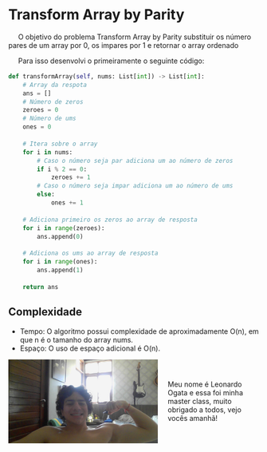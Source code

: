 # Transform Array by Parity

&nbsp;&nbsp;&nbsp;&nbsp; O objetivo do problema Transform Array by Parity substituir os número pares de um array por 0, os impares por 1 e retornar o array ordenado

&nbsp;&nbsp;&nbsp;&nbsp; Para isso desenvolvi o primeiramente o seguinte código: 

```python
def transformArray(self, nums: List[int]) -> List[int]:
    # Array da respota
    ans = []
    # Número de zeros
    zeroes = 0
    # Número de ums
    ones = 0

    # Itera sobre o array
    for i in nums:
        # Caso o número seja par adiciona um ao número de zeros
        if i % 2 == 0:
            zeroes += 1
        # Caso o número seja impar adiciona um ao número de ums
        else:
            ones += 1

    # Adiciona primeiro os zeros ao array de resposta 
    for i in range(zeroes):
        ans.append(0)
    
    # Adiciona os ums ao array de resposta
    for i in range(ones):
        ans.append(1)

    return ans
```

## Complexidade
- Tempo: O algoritmo possui complexidade de aproximadamente O(n), em que n é o tamanho do array nums.
- Espaço: O uso de espaço adicional é O(n).

<div style="display: flex; align-items: center; justify-content: center;">
    <img src="leoogata88.jpg" alt="leoogata" style="width: 300px; height: auto; margin-right: 20px;">
    <div>
        <p>Meu nome é Leonardo Ogata e essa foi minha master class, muito obrigado a todos, vejo vocês amanhã!</p>
    </div>
</div>

